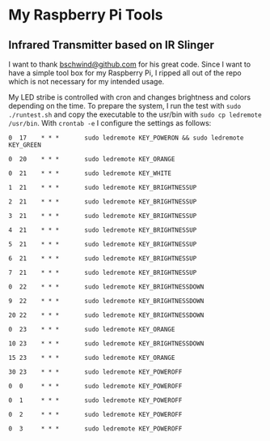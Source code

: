 My Raspberry Pi Tools
=====================

Infrared Transmitter based on IR Slinger
----------------------------------------

I want to thank bschwind@github.com for his great code. Since I want to have a simple tool
box for my Raspberry Pi, I ripped all out of the repo which is not necessary for my intended usage.

My LED stribe is controlled with cron and changes brightness and colors depending on the time.
To prepare the system, I run the test with `sudo ./runtest.sh` and copy the executable to the
usr/bin with `sudo cp ledremote /usr/bin`. With `crontab -e` I configure the settings as follows:

`0  17    * * *       sudo ledremote KEY_POWERON && sudo ledremote KEY_GREEN`

`0  20    * * *       sudo ledremote KEY_ORANGE`

`0  21    * * *       sudo ledremote KEY_WHITE`

`1  21    * * *       sudo ledremote KEY_BRIGHTNESSUP`

`2  21    * * *       sudo ledremote KEY_BRIGHTNESSUP`

`3  21    * * *       sudo ledremote KEY_BRIGHTNESSUP`

`4  21    * * *       sudo ledremote KEY_BRIGHTNESSUP`

`5  21    * * *       sudo ledremote KEY_BRIGHTNESSUP`

`6  21    * * *       sudo ledremote KEY_BRIGHTNESSUP`

`7  21    * * *       sudo ledremote KEY_BRIGHTNESSUP`

`0  22    * * *       sudo ledremote KEY_BRIGHTNESSDOWN`

`9  22    * * *       sudo ledremote KEY_BRIGHTNESSDOWN`

`20 22    * * *       sudo ledremote KEY_BRIGHTNESSDOWN`

`0  23    * * *       sudo ledremote KEY_ORANGE`

`10 23    * * *       sudo ledremote KEY_BRIGHTNESSDOWN`

`15 23    * * *       sudo ledremote KEY_ORANGE`

`30 23    * * *       sudo ledremote KEY_POWEROFF`

`0  0     * * *       sudo ledremote KEY_POWEROFF`

`0  1     * * *       sudo ledremote KEY_POWEROFF`

`0  2     * * *       sudo ledremote KEY_POWEROFF`

`0  3     * * *       sudo ledremote KEY_POWEROFF`
